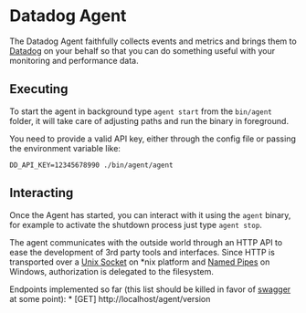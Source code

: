 # Datadog Agent

The Datadog Agent faithfully collects events and metrics and brings
them to [Datadog](https://app.datadoghq.com) on your behalf so that
you can do something useful with your monitoring and performance data.

## Executing
To start the agent in background type `agent start` from the `bin/agent` folder,
it will take care of adjusting paths and run the binary in foreground.

You need to provide a valid API key, either through the config file or passing
the environment variable like:
```
DD_API_KEY=12345678990 ./bin/agent/agent
```

## Interacting
Once the Agent has started, you can interact with it using the `agent` binary,
for example to activate the shutdown process just type `agent stop`.

The agent communicates with the outside world through an HTTP API to ease the
development of 3rd party tools and interfaces. Since HTTP is transported over
a [Unix Socket][0] on *nix platform and [Named Pipes][1] on Windows, authorization
is delegated to the filesystem.

Endpoints implemented so far (this list should be killed in favor of [swagger][2] at some point):
    * [GET] http://localhost/agent/version

[0]: https://en.wikipedia.org/wiki/Unix_domain_socket
[1]: https://msdn.microsoft.com/en-us/library/windows/desktop/aa365590.aspx
[2]: http://swagger.io/
